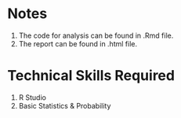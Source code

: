# Notes
1. The code for analysis can be found in .Rmd file.
2. The report can be found in .html file.

# Technical Skills Required
1. R Studio
2. Basic Statistics & Probability